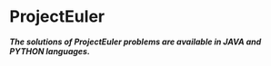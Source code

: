 # ProjectEuler

***The solutions of ProjectEuler problems are available in JAVA and PYTHON languages.***
